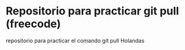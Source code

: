 # Repositorio para practicar git pull (freecode)
repositorio para practicar el comando git pull
Holandas
